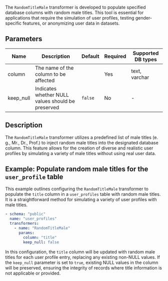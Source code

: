 The `RandomTitleMale` transformer is developed to populate specified database columns with random male titles. This tool is essential for applications that require the simulation of user profiles, testing gender-specific features, or anonymizing user data in datasets.

## Parameters

| Name       | Description                                           | Default | Required | Supported DB types |
|------------|-------------------------------------------------------|---------|----------|--------------------|
| column     | The name of the column to be affected                |         | Yes      | text, varchar      |
| keep_null  | Indicates whether NULL values should be preserved   | `false` | No       | -                  |

## Description

The `RandomTitleMale` transformer utilizes a predefined list of male titles (e. g., Mr., Dr., Prof.) to inject random male titles into the designated database column. This feature allows for the creation of diverse and realistic user profiles by simulating a variety of male titles without using real user data.

## Example: Populate random male titles for the `user_profile` table

This example outlines configuring the `RandomTitleMale` transformer to populate the `title` column in a `user_profiles` table with random male titles. It is a straightforward method for simulating a variety of user profiles with male titles.

```yaml title="RandomTitleMale transformer example"
- schema: "public"
  name: "user_profiles"
  transformers:
    - name: "RandomTitleMale"
      params:
        column: "title"
        keep_null: false
```

In this configuration, the `title` column will be updated with random male titles for each user profile entry, replacing any existing non-NULL values. If the `keep_null` parameter is set to `true`, existing NULL values in the column will be preserved, ensuring the integrity of records where title information is not applicable or provided.
